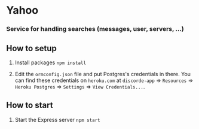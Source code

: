 # Yahoo 

### Service for handling searches (messages, user, servers, ...)

## How to setup

1. Install packages
   `npm install`

2. Edit the `ormconfig.json` file and put Postgres's credentials in there.
   You can find these credentials on `heroku.com` at `discorde-app` => `Resources` => `Heroku Postgres` => `Settings` => `View Credentials...`.

## How to start

1. Start the Express server
   `npm start`
